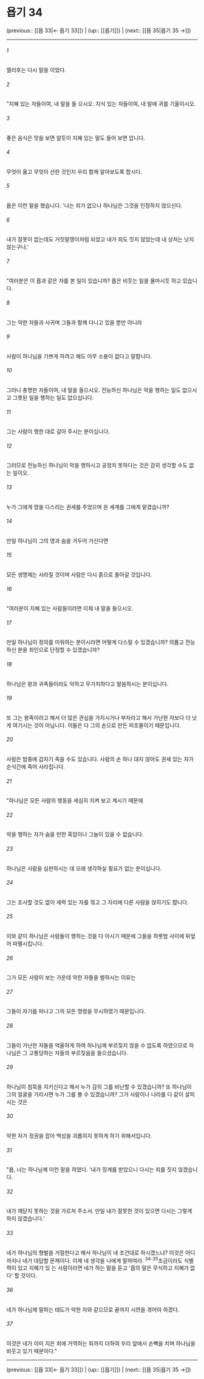 # 욥기 34

(previous:: [[욥 33|← 욥기 33]]) | (up:: [[욥기]]) | (next:: [[욥 35|욥기 35 →]])

***




###### 1 

엘리후는 다시 말을 이었다. 



###### 2 

"지혜 있는 자들이여, 내 말을 들 으시오. 지식 있는 자들이여, 내 말에 귀를 기울이시오. 



###### 3 

좋은 음식은 맛을 보면 알듯이 지혜 있는 말도 들어 보면 압니다. 



###### 4 

무엇이 옳고 무엇이 선한 것인지 우리 함께 알아보도록 합시다. 



###### 5 

욥은 이런 말을 했습니다. '나는 죄가 없으나 하나님은 그것을 인정하지 않으신다. 



###### 6 

내가 잘못이 없는데도 거짓말쟁이처럼 되었고 내가 죄도 짓지 않았는데 내 상처는 낫지 않는구나.' 



###### 7 

"여러분은 이 욥과 같은 자를 본 일이 있습니까? 욥은 비웃는 일을 물마시듯 하고 있습니다. 



###### 8 

그는 악한 자들과 사귀며 그들과 함께 다니고 있을 뿐만 아니라 



###### 9 

사람이 하나님을 기쁘게 하려고 해도 아무 소용이 없다고 말합니다. 



###### 10 

그러니 총명한 자들이여, 내 말을 들으시오. 전능하신 하나님은 악을 행하는 일도 없으시고 그릇된 일을 행하는 일도 없으십니다. 



###### 11 

그는 사람이 행한 대로 갚아 주시는 분이십니다. 



###### 12 

그러므로 전능하신 하나님이 악을 행하시고 공정치 못하다는 것은 감히 생각할 수도 없는 일이오. 



###### 13 

누가 그에게 땅을 다스리는 권세를 주었으며 온 세계를 그에게 맡겼습니까? 



###### 14 

만일 하나님이 그의 영과 숨을 거두어 가신다면 



###### 15 

모든 생명체는 사라질 것이며 사람은 다시 흙으로 돌아갈 것입니다. 



###### 16 

"여러분이 지혜 있는 사람들이라면 이제 내 말을 들으시오. 



###### 17 

만일 하나님이 정의를 미워하는 분이시라면 어떻게 다스릴 수 있겠습니까? 의롭고 전능하신 분을 죄인으로 단정할 수 있겠습니까? 



###### 18 

하나님은 왕과 귀족들이라도 악하고 무가치하다고 말씀하시는 분이십니다. 



###### 19 

또 그는 왕족이라고 해서 더 많은 관심을 가지시거나 부자라고 해서 가난한 자보다 더 낫게 여기시는 것이 아닙니다. 이들은 다 그의 손으로 만든 피조물이기 때문입니다. 



###### 20 

사람은 밤중에 갑자기 죽을 수도 있습니다. 사람의 손 하나 대지 않아도 권세 있는 자가 순식간에 죽어 사라집니다. 



###### 21 

"하나님은 모든 사람의 행동을 세심히 지켜 보고 계시기 때문에 



###### 22 

악을 행하는 자가 숨을 만한 흑암이나 그늘이 있을 수 없습니다. 



###### 23 

하나님은 사람을 심판하시는 데 오래 생각하실 필요가 없는 분이십니다. 



###### 24 

그는 조사할 것도 없이 세력 있는 자를 꺾고 그 자리에 다른 사람을 앉히기도 합니다. 



###### 25 

이와 같이 하나님은 사람들이 행하는 것을 다 아시기 때문에 그들을 하룻밤 사이에 뒤엎어 파멸시킵니다. 



###### 26 

그가 모든 사람이 보는 가운데 악한 자들을 벌하시는 이유는 



###### 27 

그들이 자기를 떠나고 그의 모든 명령을 무시하였기 때문입니다. 



###### 28 

그들이 가난한 자들을 억울하게 하여 하나님께 부르짖지 않을 수 없도록 하였으므로 하나님은 그 고통당하는 자들의 부르짖음을 들으셨습니다. 



###### 29 

하나님이 침묵을 지키신다고 해서 누가 감히 그를 비난할 수 있겠습니까? 또 하나님이 그의 얼굴을 가리시면 누가 그를 볼 수 있겠습니까? 그가 사람이나 나라를 다 같이 살피시는 것은 



###### 30 

악한 자가 정권을 잡아 백성을 괴롭히지 못하게 하기 위해서입니다. 



###### 31 

"욥, 너는 하나님께 이런 말을 하였다. '내가 징계를 받았으니 다시는 죄를 짓지 않겠습니다. 



###### 32 

내가 깨닫지 못하는 것을 가르쳐 주소서. 만일 내가 잘못한 것이 있으면 다시는 그렇게 하지 않겠습니다.' 



###### 33 

네가 하나님의 형벌을 거절한다고 해서 하나님이 네 조건대로 하시겠느냐? 이것은 어디까지나 네가 대답할 문제이다. 이제 네 생각을 나에게 말하여라. <sup class="versenum">34-35</sup>조금이라도 식별력이 있고 지혜가 있 는 사람이라면 네가 하는 말을 듣고 '욥의 말은 무식하고 지혜가 없다' 할 것이다. 



###### 36 

네가 하나님께 말하는 태도가 악한 자와 같으므로 끝까지 시련을 겪어야 하겠다. 



###### 37 

이것은 네가 이미 지은 죄에 거역하는 죄까지 더하여 우리 앞에서 손뼉을 치며 하나님을 비웃고 있기 때문이다."

***

(previous:: [[욥 33|← 욥기 33]]) | (up:: [[욥기]]) | (next:: [[욥 35|욥기 35 →]])
